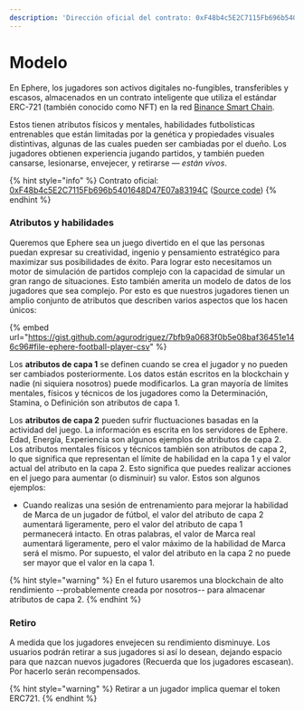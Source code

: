 ```yaml
---
description: 'Dirección oficial del contrato: 0xF48b4c5E2C7115Fb696b5401648D47E07a83194C'
---
```


# Modelo

En Ephere, los jugadores son activos digitales no-fungibles, transferibles y escasos, almacenados en un contrato inteligente que utiliza el estándar ERC-721 (también conocido como NFT) en la red [Binance Smart Chain](https://coinmarketcap.com/alexandria/article/what-is-binance-smart-chain).

Estos tienen atributos físicos y mentales, habilidades futbolísticas entrenables que están limitadas por la genética y propiedades visuales distintivas, algunas de las cuales pueden ser cambiadas por el dueño. Los jugadores obtienen experiencia jugando partidos, y también pueden cansarse, lesionarse, envejecer, y retirarse — _están vivos_.

{% hint style="info" %}
Contrato oficial: [0xF48b4c5E2C7115Fb696b5401648D47E07a83194C](https://bscscan.com/token/0xF48b4c5E2C7115Fb696b5401648D47E07a83194C) ([Source code](https://github.com/ephere-football/contracts/blob/master/contracts/EphereFootballerERC721.sol))
{% endhint %}

### Atributos y habilidades

Queremos que Ephere sea un juego divertido en el que las personas puedan expresar su creatividad, ingenio y pensamiento estratégico para maximizar sus posibilidades de éxito. Para lograr esto necesitamos un motor de simulación de partidos complejo con la capacidad de simular un gran rango de situaciones. Esto también amerita un modelo de datos de los jugadores que sea complejo. Por esto es que nuestros jugadores tienen un amplio conjunto de atributos que describen varios aspectos que los hacen únicos:

{% embed url="https://gist.github.com/agurodriguez/7bfb9a0683f0b5e08baf36451e146c96#file-ephere-football-player-csv" %}

Los **atributos de capa 1** se definen cuando se crea el jugador y no pueden ser cambiados posteriormente. Los datos están escritos en la blockchain y nadie (ni siquiera nosotros) puede modificarlos. La gran mayoría de límites mentales, físicos y técnicos de los jugadores como la Determinación, Stamina, o Definición son atributos de capa 1.

Los **atributos de capa 2** pueden sufrir fluctuaciones basadas en la actividad del juego. La información es escrita en los servidores de Ephere. Edad, Energía, Experiencia son algunos ejemplos de atributos de capa 2. Los atributos mentales físicos y técnicos también son atributos de capa 2, lo que significa que representan el límite de habilidad en la capa 1 y el valor actual del atributo en la capa 2. Esto significa que puedes realizar acciones en el juego para aumentar (o disminuir) su valor. Estos son algunos ejemplos:

* Cuando realizas una sesión de entrenamiento para mejorar la habilidad de Marca de un jugador de fútbol, el valor del atributo de capa 2 aumentará ligeramente, pero el valor del atributo de capa 1 permanecerá intacto. En otras palabras, el valor de Marca real aumentará ligeramente, pero el valor máximo de la habilidad de Marca será el mismo. Por supuesto, el valor del atributo en la capa 2 no puede ser mayor que el valor en la capa 1.

{% hint style="warning" %}
En el futuro usaremos una blockchain de alto rendimiento --probablemente creada por nosotros-- para almacenar atributos de capa 2.
{% endhint %}

### Retiro

A medida que los jugadores envejecen su rendimiento disminuye. Los usuarios podrán retirar a sus jugadores si así lo desean, dejando espacio para que nazcan nuevos jugadores (Recuerda que los jugadores escasean). Por hacerlo serán recompensados.

{% hint style="warning" %}
Retirar a un jugador implica quemar el token ERC721.
{% endhint %}
